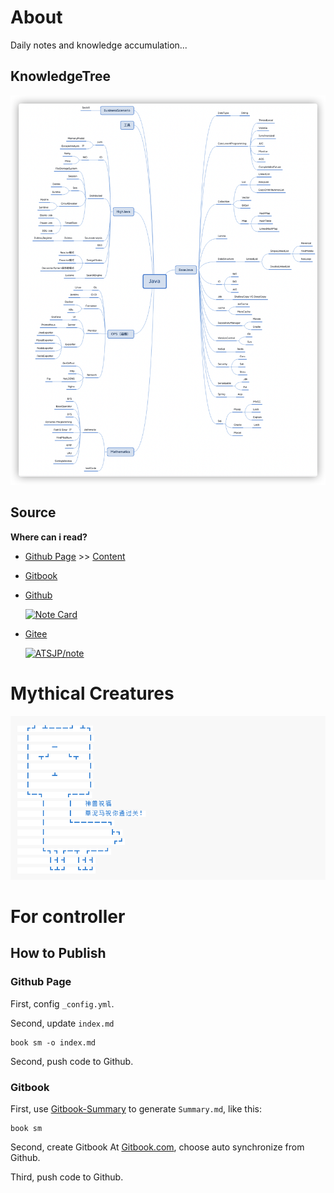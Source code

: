 # About

Daily notes and knowledge accumulation...

## KnowledgeTree

![KnowledgeTree](README.assets/image-20211221214627583.png)

## Source
**Where can i read?**

- [Github Page](https://atsjp.github.io/note/) >> [Content ](https://atsjp.github.io/note/SUMMARY.html)
- [Gitbook](https://atsjp.gitbook.io/)
- [Github](https://github.com/atsjp/note)

  [![Note Card](https://github-readme-stats.vercel.app/api/pin/?username=atsjp&repo=note&show_owner=true&bg_color=30,e96443,904e95&title_color=fff&text_color=fff)](https://github.com/atsjp/note)  

- [Gitee](https://gitee.com/atsjp/note) 

  [![ATSJP/note](https://gitee.com/atsjp/note/widgets/widget_card.svg?colors=ffffff,1e252b,323d47,455059,d7deea,99a0ae)](https://gitee.com/atsjp/note)

# Mythical Creatures

![Mythical Creatures](README.assets/image-20211222164001763.png)

# For controller

## How to Publish

### Github Page

First, config `_config.yml`.

Second, update `index.md`
```shell
book sm -o index.md
```

Second, push code to Github.

### Gitbook

First, use [Gitbook-Summary](https://github.com/imfly/gitbook-summary) to generate `Summary.md`, like this:

```shell
book sm
```
Second, create Gitbook At [Gitbook.com](https://www.gitbook.com/), choose auto synchronize from Github.

Third, push code to Github.











